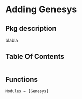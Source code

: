 # Adding Genesys
## Pkg description
blabla
## Table Of Contents
```@contents
```
## Functions
```@autodocs
Modules = [Genesys]
```